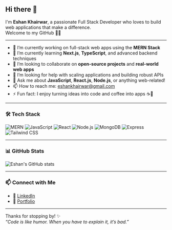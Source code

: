 ## Hi there 👋

<!--
**EshanKhairwar/EshanKhairwar** is a ✨ _special_ ✨ repository because its `README.md` (this file) appears on your GitHub profile.
-->

I'm **Eshan Khairwar**, a passionate Full Stack Developer who loves to build web applications that make a difference.  
Welcome to my GitHub 👨‍💻

---

- 🔭 I’m currently working on full-stack web apps using the **MERN Stack**
- 🌱 I’m currently learning **Next.js**, **TypeScript**, and advanced backend techniques
- 👯 I’m looking to collaborate on **open-source projects** and **real-world web apps**
- 🤔 I’m looking for help with scaling applications and building robust APIs
- 💬 Ask me about **JavaScript**, **React.js**, **Node.js**, or anything web-related!
- 📫 How to reach me: [eshankhairwar@gmail.com](mailto:eshankhairwar@gmail.com)
- ⚡ Fun fact: I enjoy turning ideas into code and coffee into apps ☕🚀

---

### 🛠️ Tech Stack

![MERN](https://img.shields.io/badge/MERN-Stack-blue)
![JavaScript](https://img.shields.io/badge/-JavaScript-F7DF1E?logo=javascript&logoColor=black)
![React](https://img.shields.io/badge/-React-20232a?logo=react&logoColor=61dafb)
![Node.js](https://img.shields.io/badge/-Node.js-339933?logo=node.js&logoColor=white)
![MongoDB](https://img.shields.io/badge/-MongoDB-4ea94b?logo=mongodb&logoColor=white)
![Express](https://img.shields.io/badge/-Express.js-000000?logo=express&logoColor=white)
![Tailwind CSS](https://img.shields.io/badge/-TailwindCSS-38B2AC?logo=tailwind-css&logoColor=white)

---

### 📊 GitHub Stats

![Eshan's GitHub stats](https://github-readme-stats.vercel.app/api?username=EshanKhairwar&show_icons=true&theme=radical)

---

### 📫 Connect with Me

- 💼 [LinkedIn](https://www.linkedin.com/in/eshankhairwar)
- 🧠 [Portfolio](https://eshan-khairwar.netlify.app/)

---

Thanks for stopping by! ✨  
_“Code is like humor. When you have to explain it, it’s bad.”_

